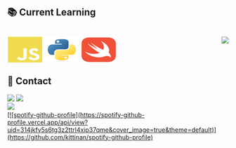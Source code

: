 
## 📚 Current Learning 

  
   
   
<div style="display: inline_block"><br>
  <img align="center" alt="Js" height="60" width="80" src="https://raw.githubusercontent.com/devicons/devicon/master/icons/javascript/javascript-plain.svg">
  <img align="center" alt="Python" height="60" width="80" src="https://raw.githubusercontent.com/devicons/devicon/master/icons/python/python-original.svg">
  <img align="center" alt="Swift" height="60" width="80" src="https://raw.githubusercontent.com/devicons/devicon/master/icons/swift/swift-original.svg">
<img height="280" align="right" src="https://octodex.github.com/images/daftpunktocat-guy.gif">
</div>
  
  
 
## 📲 Contact
 
<div> 
  <a href = "mailto: Gabrielfernandes.dev@gmail.com"><img src="https://img.shields.io/badge/-Gmail-%23333?style=for-the-badge&logo=gmail&logoColor=white" target="_blank"></a>
  <a href="https://www.linkedin.com/in/gabriel-fernandes-485308184/" target="_blank"><img src="https://img.shields.io/badge/-LinkedIn-%230077B5?style=for-the-badge&logo=linkedin&logoColor=white" target="_blank"></a>  
</div>

 <div>
  <a href="https://github.com/GabrielFernandesDev">
  <img height="180em" src="https://github-readme-stats.vercel.app/api?username=GabrielFernandesDev&show_icons=true&theme=dracula&include_all_commits=true&count_private=true"/>
</div>
[![spotify-github-profile](https://spotify-github-profile.vercel.app/api/view?uid=314jkfy5s6tg3z2ttrl4xip37qme&cover_image=true&theme=default)](https://github.com/kittinan/spotify-github-profile)
